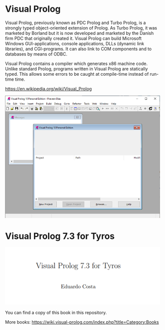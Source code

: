 # Visual Prolog

Visual Prolog, previously known as PDC Prolog and Turbo Prolog, is a strongly typed object-oriented extension of Prolog. As Turbo Prolog, it was marketed by Borland but it is now developed and marketed by the Danish firm PDC that originally created it. Visual Prolog can build Microsoft Windows GUI-applications, console applications, DLLs (dynamic link libraries), and CGI-programs. It can also link to COM components and to databases by means of ODBC.

Visual Prolog contains a compiler which generates x86 machine code. Unlike standard Prolog, programs written in Visual Prolog are statically typed. This allows some errors to be caught at compile-time instead of run-time time.

https://en.wikipedia.org/wiki/Visual_Prolog

![installing-visual-prolog-personal-edition](installing-visual-prolog-personal-edition.png)

# Visual Prolog 7.3 for Tyros

![Tyros](tyros-visual-prolog.png)

You can find a copy of this book in this repository.

More books: https://wiki.visual-prolog.com/index.php?title=Category:Books